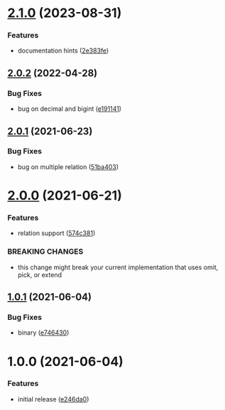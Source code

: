 # [2.1.0](https://github.com/adeyahya/prisma-typebox-generator/compare/v2.0.2...v2.1.0) (2023-08-31)


### Features

* documentation hints ([2e383fe](https://github.com/adeyahya/prisma-typebox-generator/commit/2e383fe7e964a0cfe7a130114e38a47707efaabd))

## [2.0.2](https://github.com/adeyahya/prisma-typebox-generator/compare/v2.0.1...v2.0.2) (2022-04-28)


### Bug Fixes

* bug on decimal and bigint ([e191141](https://github.com/adeyahya/prisma-typebox-generator/commit/e1911413fba7f006b0b5392dd6770c653c78312b))

## [2.0.1](https://github.com/adeyahya/prisma-typebox-generator/compare/v2.0.0...v2.0.1) (2021-06-23)


### Bug Fixes

* bug on multiple relation ([51ba403](https://github.com/adeyahya/prisma-typebox-generator/commit/51ba403f9ce3c1446b5746ff8ec3131dfa558d4a))

# [2.0.0](https://github.com/adeyahya/prisma-typebox-generator/compare/v1.0.1...v2.0.0) (2021-06-21)


### Features

* relation support ([574c381](https://github.com/adeyahya/prisma-typebox-generator/commit/574c381b8e94a47520c4d885a23ac6cf9701487f))


### BREAKING CHANGES

* this change might break your current implementation
that uses omit, pick, or extend

## [1.0.1](https://github.com/adeyahya/prisma-typebox-generator/compare/v1.0.0...v1.0.1) (2021-06-04)


### Bug Fixes

* binary ([e746430](https://github.com/adeyahya/prisma-typebox-generator/commit/e746430d82e25df0f06b56cb837bfab14ea09698))

# 1.0.0 (2021-06-04)


### Features

* initial release ([e246da0](https://github.com/adeyahya/prisma-typebox-generator/commit/e246da0a826a6972986898d0b0ad8a4a2b67b0df))
